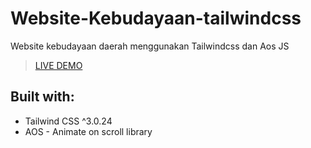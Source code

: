 # Website-Kebudayaan-tailwindcss
Website kebudayaan daerah menggunakan Tailwindcss dan Aos JS

> [LIVE DEMO](https://bethaarnt.github.io/Website-Kebudayaan-tailwindcss/)

## Built with:
- Tailwind CSS ^3.0.24
- AOS - Animate on scroll library
